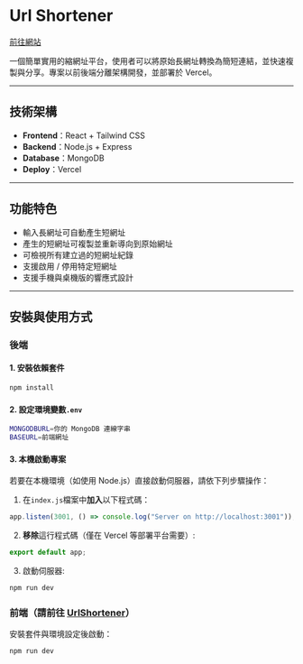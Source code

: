 # Url Shortener

[前往網站](https://url-shortener-beige-pi.vercel.app/)

一個簡單實用的縮網址平台，使用者可以將原始長網址轉換為簡短連結，並快速複製與分享。專案以前後端分離架構開發，並部署於 Vercel。

---

## 技術架構
- **Frontend**：React + Tailwind CSS  
- **Backend**：Node.js + Express  
- **Database**：MongoDB  
- **Deploy**：Vercel

---

## 功能特色
- 輸入長網址可自動產生短網址
- 產生的短網址可複製並重新導向到原始網址
- 可檢視所有建立過的短網址紀錄
- 支援啟用 / 停用特定短網址
- 支援手機與桌機版的響應式設計

---

## 安裝與使用方式

### **後端**

#### 1. 安裝依賴套件

```bash
npm install
```

#### 2. 設定環境變數`.env`
```bash
MONGODBURL=你的 MongoDB 連線字串
BASEURL=前端網址
```


#### 3. 本機啟動專案
若要在本機環境（如使用 Node.js）直接啟動伺服器，請依下列步驟操作：

1. 在`index.js`檔案中**加入**以下程式碼：
```js
app.listen(3001, () => console.log("Server on http://localhost:3001"));
```

2. **移除**這行程式碼（僅在 Vercel 等部署平台需要）:
```js
export default app;
```

3. 啟動伺服器:
```bash
npm run dev
```

### **前端**（請前往 [UrlShortener](https://github.com/chinyuting/UrlShortener)）  
  安裝套件與環境設定後啟動：
```bash
npm run dev
```